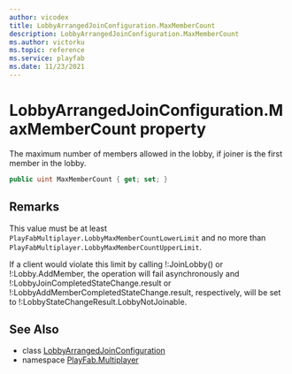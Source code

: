 ```yaml
---
author: vicodex
title: LobbyArrangedJoinConfiguration.MaxMemberCount
description: LobbyArrangedJoinConfiguration.MaxMemberCount
ms.author: victorku
ms.topic: reference
ms.service: playfab
ms.date: 11/23/2021
---
```


# LobbyArrangedJoinConfiguration.MaxMemberCount property

The maximum number of members allowed in the lobby, if joiner is the first member in the lobby.

```csharp
public uint MaxMemberCount { get; set; }
```

## Remarks

This value must be at least `PlayFabMultiplayer.LobbyMaxMemberCountLowerLimit` and no more than `PlayFabMultiplayer.LobbyMaxMemberCountUpperLimit`.

If a client would violate this limit by calling !:JoinLobby() or !:Lobby.AddMember, the operation will fail asynchronously and !:LobbyJoinCompletedStateChange.result or !:LobbyAddMemberCompletedStateChange.result, respectively, will be set to !:LobbyStateChangeResult.LobbyNotJoinable.

## See Also

* class [LobbyArrangedJoinConfiguration](../LobbyArrangedJoinConfiguration.md)
* namespace [PlayFab.Multiplayer](../../PlayFabMultiplayerSDK.md)

